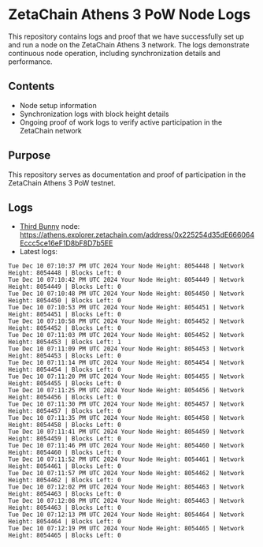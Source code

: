 # ZetaChain Athens 3 PoW Node Logs
This repository contains logs and proof that we have successfully set up and run a node on the ZetaChain Athens 3 network. The logs demonstrate continuous node operation, including synchronization details and performance.

## Contents
- Node setup information
- Synchronization logs with block height details
- Ongoing proof of work logs to verify active participation in the ZetaChain network

## Purpose
This repository serves as documentation and proof of participation in the ZetaChain Athens 3 PoW testnet.

## Logs

- [Third Bunny](https://thirdbunny.xyz/) node: https://athens.explorer.zetachain.com/address/0x225254d35dE666064Eccc5ce16eF1D8bF8D7b5EE
- Latest logs:
```
Tue Dec 10 07:10:37 PM UTC 2024 Your Node Height: 8054448 | Network Height: 8054448 | Blocks Left: 0
Tue Dec 10 07:10:42 PM UTC 2024 Your Node Height: 8054449 | Network Height: 8054449 | Blocks Left: 0
Tue Dec 10 07:10:48 PM UTC 2024 Your Node Height: 8054450 | Network Height: 8054450 | Blocks Left: 0
Tue Dec 10 07:10:53 PM UTC 2024 Your Node Height: 8054451 | Network Height: 8054451 | Blocks Left: 0
Tue Dec 10 07:10:58 PM UTC 2024 Your Node Height: 8054452 | Network Height: 8054452 | Blocks Left: 0
Tue Dec 10 07:11:03 PM UTC 2024 Your Node Height: 8054452 | Network Height: 8054453 | Blocks Left: 1
Tue Dec 10 07:11:09 PM UTC 2024 Your Node Height: 8054453 | Network Height: 8054453 | Blocks Left: 0
Tue Dec 10 07:11:14 PM UTC 2024 Your Node Height: 8054454 | Network Height: 8054454 | Blocks Left: 0
Tue Dec 10 07:11:20 PM UTC 2024 Your Node Height: 8054455 | Network Height: 8054455 | Blocks Left: 0
Tue Dec 10 07:11:25 PM UTC 2024 Your Node Height: 8054456 | Network Height: 8054456 | Blocks Left: 0
Tue Dec 10 07:11:30 PM UTC 2024 Your Node Height: 8054457 | Network Height: 8054457 | Blocks Left: 0
Tue Dec 10 07:11:35 PM UTC 2024 Your Node Height: 8054458 | Network Height: 8054458 | Blocks Left: 0
Tue Dec 10 07:11:41 PM UTC 2024 Your Node Height: 8054459 | Network Height: 8054459 | Blocks Left: 0
Tue Dec 10 07:11:46 PM UTC 2024 Your Node Height: 8054460 | Network Height: 8054460 | Blocks Left: 0
Tue Dec 10 07:11:52 PM UTC 2024 Your Node Height: 8054461 | Network Height: 8054461 | Blocks Left: 0
Tue Dec 10 07:11:57 PM UTC 2024 Your Node Height: 8054462 | Network Height: 8054462 | Blocks Left: 0
Tue Dec 10 07:12:02 PM UTC 2024 Your Node Height: 8054463 | Network Height: 8054463 | Blocks Left: 0
Tue Dec 10 07:12:08 PM UTC 2024 Your Node Height: 8054463 | Network Height: 8054463 | Blocks Left: 0
Tue Dec 10 07:12:13 PM UTC 2024 Your Node Height: 8054464 | Network Height: 8054464 | Blocks Left: 0
Tue Dec 10 07:12:19 PM UTC 2024 Your Node Height: 8054465 | Network Height: 8054465 | Blocks Left: 0
```
